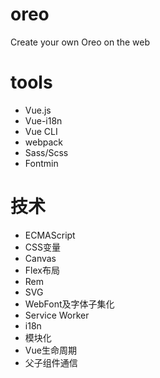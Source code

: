 # oreo
Create your own Oreo on the web

# tools

- Vue.js
- Vue-i18n
- Vue CLI
- webpack
- Sass/Scss
- Fontmin
# 技术
- ECMAScript
- CSS变量
- Canvas
- Flex布局
- Rem
- SVG
- WebFont及字体子集化
- Service Worker
- i18n
- 模块化
- Vue生命周期
- 父子组件通信
